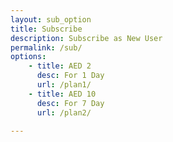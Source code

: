 ```yaml
---
layout: sub_option
title: Subscribe
description: Subscribe as New User
permalink: /sub/
options:
    - title: AED 2
      desc: For 1 Day
      url: /plan1/
    - title: AED 10
      desc: For 7 Day
      url: /plan2/

---
```

